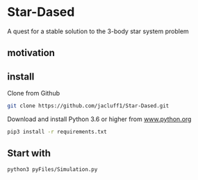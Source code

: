 Star-Dased
==========

A quest for a stable solution to the 3-body star system problem

motivation
----------



install
-------

Clone from Github

```bash
git clone https://github.com/jacluff1/Star-Dased.git
```

Download and install Python 3.6 or higher from www.python.org


```bash
pip3 install -r requirements.txt
```

Start with
----------

```bash
python3 pyFiles/Simulation.py
```
